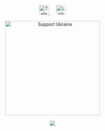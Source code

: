 <div align='center'>
	<a href="https://t.me/itkrivoshei">
		<img alt="Telegram" width="30" src="https://media.giphy.com/media/g8XwBTgbU6YZdkC8Db/giphy.gif"/>
	</a>
	<span>&nbsp;&nbsp;&nbsp;&nbsp;</span>
	<a href="https://www.linkedin.com/in/itkivoshei/">
		<img alt="LinkedIn" width="30" src="https://media.giphy.com/media/yDM1kJZthxFPoGDdmq/giphy.gif"/>
	</a>
	<br><br>
	<a href="https://supportukrainenow.org/">
		<img alt="Support Ukraine" width="300" src="https://media.giphy.com/media/qMrJi5C3xQWb0vDjlY/giphy.gif"/>
	</a>
	<!-- 	
	<a href="https://github.com/itkrivoshei">
		<img src="https://media.giphy.com/media/TA5UdQTc3NVKg/giphy.gif"/>
	</a> 
	-->
	<br><br>
	<a href="https://github.com/itkrivoshei">
		<img src="https://github-readme-stats.vercel.app/api?username=itkrivoshei&show_icons=true&theme=tokyonight&hide=issues,contribs&line_height=30px" />
	</a>
</div>
